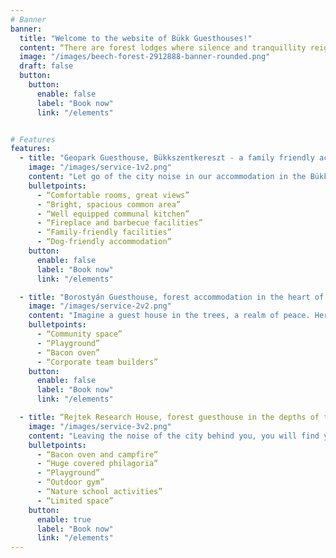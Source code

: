 ```yaml
---
# Banner
banner:
  title: "Welcome to the website of Bükk Guesthouses!"
  content: “There are forest lodges where silence and tranquillity reign,  birdsong is the morning wake-up call and the starry sky shows the most beautiful backdrop for romantic evenings.”
  image: "/images/beech-forest-2912888-banner-rounded.png"
  draft: false
  button:
    button:
      enable: false
      label: "Book now"
      link: "/elements"


# Features
features:
  - title: "Geopark Guesthouse, Bükkszentkereszt - a family friendly accomodation by essence"
    image: "/images/service-1v2.png"
    content: "Let go of the city noise in our accommodation in the Bükk and discover the magical world hidden in the heart of the Bükk! Our Geopark Guesthouse in Bükkszentkeresz is the ideal choice for families with children and groups of friends who want to immerse themselves in the silence of nature and enjoy unforgettable experiences."
    bulletpoints:
      - “Comfortable rooms, great views”
      - “Bright, spacious common area”
      - “Well equipped communal kitchen”
      - “Fireplace and barbecue facilities”
      - “Family-friendly facilities”
      - “Dog-friendly accommodation”
    button:
      enable: false
      label: "Book now"
      link: "/elements"

  - title: "Borostyán Guesthouse, forest accommodation in the heart of the Bükk - where romance and nature intertwine"
    image: "/images/service-2v2.png"
    content: "Imagine a guest house in the trees, a realm of peace. Here, the dawn is greeted by the joyful chorus of winged birds, and the glowing sky provides the most beautiful backdrop for the intimate hours after dusk, creating unforgettable moments of intimacy. At the Amber Guesthouse, in the wonderful surroundings of Répáshuta, where the unparalleled beauty of the Bükk Mountains and the harmony of hospitality will make your stay an unforgettable experience."
    bulletpoints:
      - “Community space”
      - “Playground”
      - “Bacon oven”
      - “Corporate team builders”
    button:
      enable: false
      label: "Book now"
      link: "/elements"

  - title: “Rejtek Research House, forest guesthouse in the depths of the Bükk - community accommodation for class trips, team building”
    image: "/images/service-3v2.png"
    content: "Leaving the noise of the city behind you, you will find yourself in a quiet forest clearing with us. Here, the chirping of the birds and the rustling of the trees are nature's music, and the fresh air cleanses your body and soul."
    bulletpoints:
      - “Bacon oven and campfire”
      - “Huge covered philagoria”
      - “Playground”
      - “Outdoor gym”
      - “Nature school activities”
      - “Limited space”
    button:
      enable: true
      label: "Book now"
      link: "/elements"
---
```


